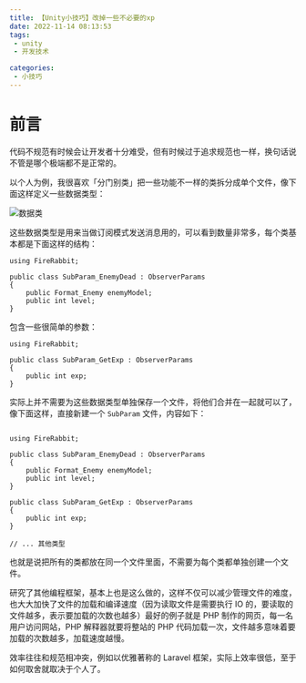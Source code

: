 ```yaml
---
title: 【Unity小技巧】改掉一些不必要的xp
date: 2022-11-14 08:13:53
tags:
 - unity
 - 开发技术

categories:
 - 小技巧
---
```

# 前言
代码不规范有时候会让开发者十分难受，但有时候过于追求规范也一样，换句话说不管是哪个极端都不是正常的。

以个人为例，我很喜欢「分门别类」把一些功能不一样的类拆分成单个文件，像下面这样定义一些数据类型：

![数据类](https://files.catbox.moe/ex20vx.jpg)

这些数据类型是用来当做订阅模式发送消息用的，可以看到数量非常多，每个类基本都是下面这样的结构：

```
using FireRabbit;

public class SubParam_EnemyDead : ObserverParams
{
    public Format_Enemy enemyModel;
    public int level;
}
```

包含一些很简单的参数：

```
using FireRabbit;

public class SubParam_GetExp : ObserverParams
{
    public int exp;
}
```

实际上并不需要为这些数据类型单独保存一个文件，将他们合并在一起就可以了，像下面这样，直接新建一个 `SubParam` 文件，内容如下：

```

using FireRabbit;

public class SubParam_EnemyDead : ObserverParams
{
    public Format_Enemy enemyModel;
    public int level;
}

public class SubParam_GetExp : ObserverParams
{
    public int exp;
}

// ... 其他类型
```

也就是说把所有的类都放在同一个文件里面，不需要为每个类都单独创建一个文件。

研究了其他编程框架，基本上也是这么做的，这样不仅可以减少管理文件的难度，也大大加快了文件的加载和编译速度（因为读取文件是需要执行 IO 的，要读取的文件越多，表示要加载的次数也越多）最好的例子就是 PHP 制作的网页，每一名用户访问网站，PHP 解释器就要将整站的 PHP 代码加载一次，文件越多意味着要加载的次数越多，加载速度越慢。

效率往往和规范相冲突，例如以优雅著称的 Laravel 框架，实际上效率很低，至于如何取舍就取决于个人了。